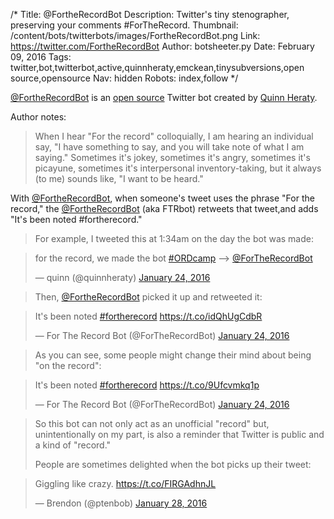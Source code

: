 /*
Title: @FortheRecordBot
Description: Twitter's tiny stenographer, preserving your comments #ForTheRecord.
Thumbnail: /content/bots/twitterbots/images/FortheRecordBot.png
Link: https://twitter.com/FortheRecordBot
Author: botsheeter.py
Date: February 09, 2016
Tags: twitter,bot,twitterbot,active,quinnheraty,emckean,tinysubversions,open source,opensource
Nav: hidden
Robots: index,follow
*/

[@FortheRecordBot](https://twitter.com/FortheRecordBot) is an [open source](https://github.com/ForTheRecordBot/ForTheRecordBot) Twitter bot created by [Quinn Heraty](https://twitter.com/quinnheraty). 

Author notes:

> When I hear "For the record" colloquially, I am hearing an individual say, "I have something to say, and you will take note of what I am saying." Sometimes it's jokey, sometimes it's angry, sometimes it's picayune, sometimes it's interpersonal inventory-taking, but it always (to me) sounds like, "I want to be heard."
> 
With [@FortheRecordBot](https://twitter.com/FortheRecordBot), when someone's tweet uses the phrase "For the record," the [@FortheRecordBot](https://twitter.com/FortheRecordBot) (aka FTRbot) retweets that tweet,and adds "It's been noted #fortherecord." 
>
>For example, I tweeted this at 1:34am on the day the bot was made:

<blockquote class="twitter-tweet" data-lang="en"><p lang="en" dir="ltr">for the record, we made the bot <a href="https://twitter.com/hashtag/ORDcamp?src=hash">#ORDcamp</a> --&gt; <a href="https://twitter.com/ForTheRecordBot">@ForTheRecordBot</a></p>&mdash; quinn (@quinnheraty) <a href="https://twitter.com/quinnheraty/status/691147012033507328">January 24, 2016</a></blockquote>
<script async src="//platform.twitter.com/widgets.js" charset="utf-8"></script>

>Then, [@FortheRecordBot](https://twitter.com/FortheRecordBot) picked it up and retweeted it:

<blockquote class="twitter-tweet" data-lang="en"><p lang="en" dir="ltr">It&#39;s been noted <a href="https://twitter.com/hashtag/fortherecord?src=hash">#fortherecord</a> <a href="https://t.co/idQhUgCdbR">https://t.co/idQhUgCdbR</a></p>&mdash; For The Record Bot (@ForTheRecordBot) <a href="https://twitter.com/ForTheRecordBot/status/691147141142728704">January 24, 2016</a></blockquote>
<script async src="//platform.twitter.com/widgets.js" charset="utf-8"></script>

>As you can see, some people might change their mind about being "on the record":

<blockquote class="twitter-tweet" data-lang="en"><p lang="en" dir="ltr">It&#39;s been noted <a href="https://twitter.com/hashtag/fortherecord?src=hash">#fortherecord</a> <a href="https://t.co/9Ufcvmkq1p">https://t.co/9Ufcvmkq1p</a></p>&mdash; For The Record Bot (@ForTheRecordBot) <a href="https://twitter.com/ForTheRecordBot/status/691229755711037440">January 24, 2016</a></blockquote>
<script async src="//platform.twitter.com/widgets.js" charset="utf-8"></script>

>So this bot can not only act as an unofficial "record" but, unintentionally
>on my part, is also a reminder that Twitter is public and a kind of
>"record."
>
>People are sometimes delighted when the bot picks up their tweet:

<blockquote class="twitter-tweet" data-lang="en"><p lang="en" dir="ltr">Giggling like crazy. <a href="https://t.co/FIRGAdhnJL">https://t.co/FIRGAdhnJL</a></p>&mdash; Brendon (@ptenbob) <a href="https://twitter.com/ptenbob/status/692712003245346817">January 28, 2016</a></blockquote>
<script async src="//platform.twitter.com/widgets.js" charset="utf-8"></script>